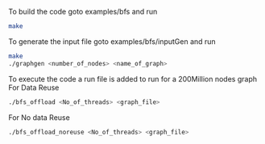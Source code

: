To build the code goto examples/bfs and run
```bash
make
```

To generate the input file goto examples/bfs/inputGen and run
```bash
make
./graphgen <number_of_nodes> <name_of_graph>
```

To execute the code a run file is added to run for a 200Million nodes graph
For Data Reuse
```bash
./bfs_offload <No_of_threads> <graph_file>
```

For No data Reuse
```bash
./bfs_offload_noreuse <No_of_threads> <graph_file>
```
